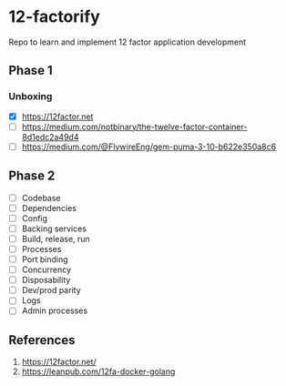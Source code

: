 # 12-factorify
Repo to learn and implement 12 factor application development

## Phase 1
### Unboxing
- [x] https://12factor.net
- [ ] https://medium.com/notbinary/the-twelve-factor-container-8d1edc2a49d4
- [ ] https://medium.com/@FlywireEng/gem-puma-3-10-b622e350a8c6

## Phase 2
- [ ] Codebase
- [ ] Dependencies
- [ ] Config
- [ ] Backing services
- [ ] Build, release, run
- [ ] Processes
- [ ] Port binding
- [ ] Concurrency
- [ ] Disposability
- [ ] Dev/prod parity
- [ ] Logs
- [ ] Admin processes

## References
1. https://12factor.net/
2. https://leanpub.com/12fa-docker-golang
